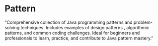 # Pattern
"Comprehensive collection of Java programming patterns and problem-solving techniques. Includes examples of design patterns , algorithmic patterns, and common coding challenges. Ideal for beginners and professionals to learn, practice, and contribute to Java pattern mastery."
